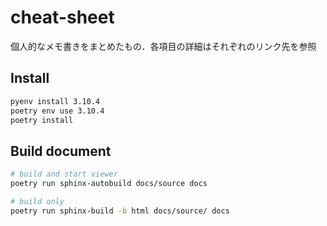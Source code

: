 # cheat-sheet
個人的なメモ書きをまとめたもの．各項目の詳細はそれぞれのリンク先を参照

## Install

```sh
pyenv install 3.10.4
poetry env use 3.10.4
poetry install
```

## Build document

```sh
# build and start viewer
poetry run sphinx-autobuild docs/source docs

# build only
poetry run sphinx-build -b html docs/source/ docs
```
